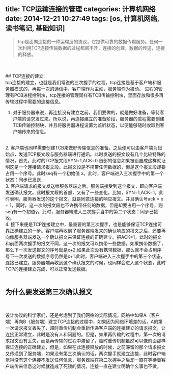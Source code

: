 title: TCP运输连接的管理
categories: 计算机网络
date: 2014-12-21 10:27:49
tags: [os, 计算机网络, 读书笔记, 基础知识]
---



> tcp是面向连接的一种运输层的协议，它提供可靠的数据传输服务。任何一次利用TCP连接传输数据的过程都离不开，连接的创建，数据的传送，连接的释放。

<br>
<br>
## TCP连接的建立

<br>
tcp连接的建立，也就是我们常说的三次握手的过程。tcp连接是基于客户端和服务器模式的，再每一次的通信中，客户端作为主动，服务端作为被动。
进程的管理有PCB进程控制块，tcp连接的管理同样有TCB传输控制块，里面存放和很多再传输过程中需要的连接信息。

1. 对于服务器来说，再连接没有建立之前，我们要做的，就是做好准备，等待客户端的请求发过来。所以说，再连接建立的准备阶段，服务器的进程需要创建TCB传输控制块，并且将服务器进程设置为监听状态，以便能够随时收取到客户端传来的信息。
<br>
2. 客户端也同样需要创建TCB来做好传输信息的准备。之后便可以由客户端为起始点，发送TCP报文段与服务器端进行通讯。此时发送的报文段有几个比较特殊的情况，首先，此时的TCP报文段SYN=1,ACK=0.首部的信息如果被设置成这样就证明这是一个连接请求报文段。此报文段是不携带任何数据的，但是这个报文段却要占用一个序号。此时seq有一个初始值 x。此时，客户端进入三次握手中的第一个状态：同步已发送
<br>
3. 客户端请求的报文发送给服务器端之后。服务端接受到这个报文，即向客户端发送确认报文。此时报文段的首部，又有了一些变化，比如，SYN=1,ACK=1。此时表明，服务器发送的这个报文，就是同意连接的响应报文。并且确认号ack = x + 1，同时，这一次的报文段也不许携带任何的数据，但是却要占用一个序号，则seq有一个初值y。此时，服务器端进入三次握手当中的第二个状态：同步已接收。
<br>
4. 接下来便是TCP连接建立中，最重要的第三次握手，也是能够保证TCP连接可靠正确建立的一步。客户端再收到了服务器端发来的确认响应的报文之后，还要再向像服务器端发送一个确认报文来保证连接的正确建立。把ACK=1，此时的报文和前面两次握手的报文不同，这一次的报文可以携带一些数据，如果携带数据了，那么下一次发送报文的序号就是x+2,如果此次没有携带数据，那么就不会占用序号下一次发送的数据序号仍然是x+1.此时，客户端进入三次握手中的第三个状态，连接已建立。服务器端再收到这个确认报文的时候，也同样会进入这个状态，此时TCP的连接建立完成，可以正常发送数据。

<br>
<br>

## 为什么要发送第三次确认报文
<br>

设计协议的科学家们，还是考虑到了我们网络的实际情况。网络中如果A（客户端）再向B（服务端）建立TCP连接的过程中，如果因为网络环境差的话，A的第一次请求报文丢失了，超时重传机制会重新传递客户端的连接建立的请求报文，让连接正常建立，此时是没有人和问题的。但是，如果再传输的过程中，第一次的请求报文没有丢失，而是再传输的过程中滞留了，超时重传机制虽然可以像前面那样保证连接的正确建立，但是，如果在此连接释放的时候，之前滞留的那个请求报文又传递到了服务端，如果没有第三次确认的话，两次握手就建立连接，此时客户端觉得没有这个连接不发送任何信息，服务器端在第二次握手之后却一直在等待着客户端传来信息这时候就造成了死锁的情况，连接一直在建立明确什么事也不做。
